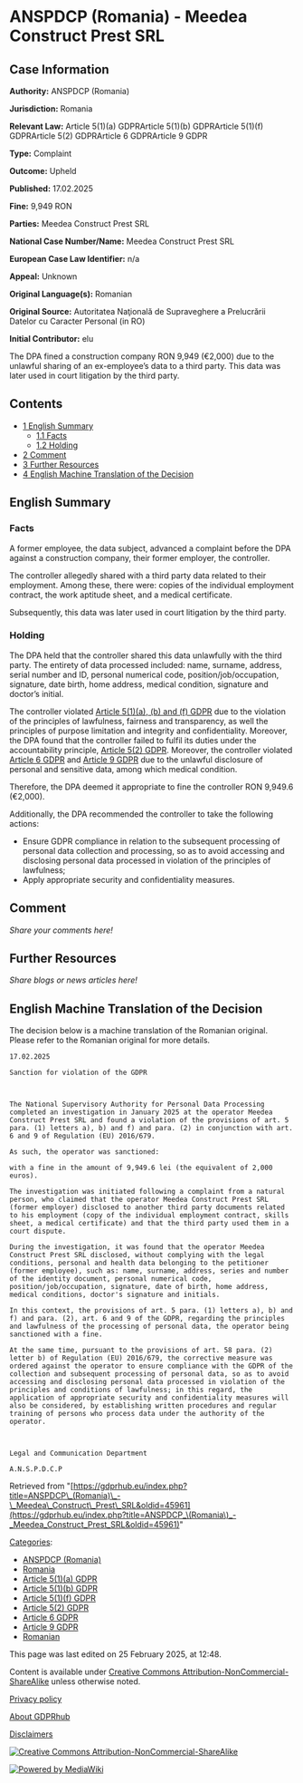 # ANSPDCP (Romania) - Meedea Construct Prest SRL

## Case Information

**Authority:** ANSPDCP (Romania)

**Jurisdiction:** Romania

**Relevant Law:** Article 5(1)(a) GDPRArticle 5(1)(b) GDPRArticle 5(1)(f) GDPRArticle 5(2) GDPRArticle 6 GDPRArticle 9 GDPR

**Type:** Complaint

**Outcome:** Upheld

**Published:** 17.02.2025

**Fine:** 9,949 RON

**Parties:** Meedea Construct Prest SRL

**National Case Number/Name:** Meedea Construct Prest SRL

**European Case Law Identifier:** n/a

**Appeal:** Unknown

**Original Language(s):** Romanian

**Original Source:** Autoritatea Naţională de Supraveghere a Prelucrării Datelor cu Caracter Personal (in RO)

**Initial Contributor:** elu

The DPA fined a construction company RON 9,949 (€2,000) due to the unlawful sharing of an ex-employee’s data to a third party. This data was later used in court litigation by the third party.

## Contents

*   [1 English Summary](#English_Summary)
    *   [1.1 Facts](#Facts)
    *   [1.2 Holding](#Holding)
*   [2 Comment](#Comment)
*   [3 Further Resources](#Further_Resources)
*   [4 English Machine Translation of the Decision](#English_Machine_Translation_of_the_Decision)

## English Summary

### Facts

A former employee, the data subject, advanced a complaint before the DPA against a construction company, their former employer, the controller.

The controller allegedly shared with a third party data related to their employment. Among these, there were: copies of the individual employment contract, the work aptitude sheet, and a medical certificate.

Subsequently, this data was later used in court litigation by the third party.

### Holding

The DPA held that the controller shared this data unlawfully with the third party. The entirety of data processed included: name, surname, address, serial number and ID, personal numerical code, position/job/occupation, signature, date birth, home address, medical condition, signature and doctor’s initial.

The controller violated [Article 5(1)(a), (b) and (f) GDPR](/index.php?title=Article_5_GDPR "Article 5 GDPR") due to the violation of the principles of lawfulness, fairness and transparency, as well the principles of purpose limitation and integrity and confidentiality. Moreover, the DPA found that the controller failed to fulfil its duties under the accountability principle, [Article 5(2) GDPR](/index.php?title=Article_5_GDPR "Article 5 GDPR"). Moreover, the controller violated [Article 6 GDPR](/index.php?title=Article_6_GDPR "Article 6 GDPR") and [Article 9 GDPR](/index.php?title=Article_9_GDPR "Article 9 GDPR") due to the unlawful disclosure of personal and sensitive data, among which medical condition.

Therefore, the DPA deemed it appropriate to fine the controller RON 9,949.6 (€2,000).

Additionally, the DPA recommended the controller to take the following actions:

*   Ensure GDPR compliance in relation to the subsequent processing of personal data collection and processing, so as to avoid accessing and disclosing personal data processed in violation of the principles of lawfulness;
*   Apply appropriate security and confidentiality measures.

## Comment

_Share your comments here!_

## Further Resources

_Share blogs or news articles here!_

## English Machine Translation of the Decision

The decision below is a machine translation of the Romanian original. Please refer to the Romanian original for more details.

```
17.02.2025

Sanction for violation of the GDPR

 

The National Supervisory Authority for Personal Data Processing completed an investigation in January 2025 at the operator Meedea Construct Prest SRL and found a violation of the provisions of art. 5 para. (1) letters a), b) and f) and para. (2) in conjunction with art. 6 and 9 of Regulation (EU) 2016/679.

As such, the operator was sanctioned:

with a fine in the amount of 9,949.6 lei (the equivalent of 2,000 euros).

The investigation was initiated following a complaint from a natural person, who claimed that the operator Meedea Construct Prest SRL (former employer) disclosed to another third party documents related to his employment (copy of the individual employment contract, skills sheet, a medical certificate) and that the third party used them in a court dispute.

During the investigation, it was found that the operator Meedea Construct Prest SRL disclosed, without complying with the legal conditions, personal and health data belonging to the petitioner (former employee), such as: name, surname, address, series and number of the identity document, personal numerical code, position/job/occupation, signature, date of birth, home address, medical conditions, doctor's signature and initials.

In this context, the provisions of art. 5 para. (1) letters a), b) and f) and para. (2), art. 6 and 9 of the GDPR, regarding the principles and lawfulness of the processing of personal data, the operator being sanctioned with a fine.

At the same time, pursuant to the provisions of art. 58 para. (2) letter b) of Regulation (EU) 2016/679, the corrective measure was ordered against the operator to ensure compliance with the GDPR of the collection and subsequent processing of personal data, so as to avoid accessing and disclosing personal data processed in violation of the principles and conditions of lawfulness; in this regard, the application of appropriate security and confidentiality measures will also be considered, by establishing written procedures and regular training of persons who process data under the authority of the operator.

 

Legal and Communication Department

A.N.S.P.D.C.P

```

Retrieved from "[https://gdprhub.eu/index.php?title=ANSPDCP\_(Romania)\_-\_Meedea\_Construct\_Prest\_SRL&oldid=45961](https://gdprhub.eu/index.php?title=ANSPDCP_\(Romania\)_-_Meedea_Construct_Prest_SRL&oldid=45961)"

[Categories](/index.php?title=Special:Categories "Special:Categories"):

*   [ANSPDCP (Romania)](/index.php?title=Category:ANSPDCP_\(Romania\) "Category:ANSPDCP (Romania)")
*   [Romania](/index.php?title=Category:Romania "Category:Romania")
*   [Article 5(1)(a) GDPR](/index.php?title=Category:Article_5\(1\)\(a\)_GDPR "Category:Article 5(1)(a) GDPR")
*   [Article 5(1)(b) GDPR](/index.php?title=Category:Article_5\(1\)\(b\)_GDPR "Category:Article 5(1)(b) GDPR")
*   [Article 5(1)(f) GDPR](/index.php?title=Category:Article_5\(1\)\(f\)_GDPR "Category:Article 5(1)(f) GDPR")
*   [Article 5(2) GDPR](/index.php?title=Category:Article_5\(2\)_GDPR "Category:Article 5(2) GDPR")
*   [Article 6 GDPR](/index.php?title=Category:Article_6_GDPR "Category:Article 6 GDPR")
*   [Article 9 GDPR](/index.php?title=Category:Article_9_GDPR "Category:Article 9 GDPR")
*   [Romanian](/index.php?title=Category:Romanian "Category:Romanian")

This page was last edited on 25 February 2025, at 12:48.

Content is available under [Creative Commons Attribution-NonCommercial-ShareAlike](https://creativecommons.org/licenses/by-nc-sa/4.0/) unless otherwise noted.

[Privacy policy](/index.php?title=GDPRhub:Privacy_policy)

[About GDPRhub](/index.php?title=GDPRhub:About)

[Disclaimers](/index.php?title=GDPRhub:General_disclaimer)

[![Creative Commons Attribution-NonCommercial-ShareAlike](/resources/assets/licenses/cc-by-nc-sa.png)](https://creativecommons.org/licenses/by-nc-sa/4.0/)

[![Powered by MediaWiki](/resources/assets/poweredby_mediawiki_88x31.png)](https://www.mediawiki.org/)